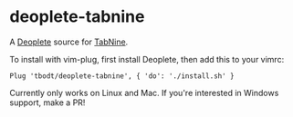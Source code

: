 # deoplete-tabnine

A [Deoplete][] source for [TabNine][].

To install with vim-plug, first install Deoplete, then add this to your vimrc:

```vim
Plug 'tbodt/deoplete-tabnine', { 'do': './install.sh' }
```

Currently only works on Linux and Mac. If you're interested in Windows support, make a PR!

  [Deoplete]: https://github.com/Shougo/deoplete.nvim/
  [TabNine]: https://tabnine.com
